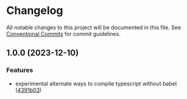 # Changelog

All notable changes to this project will be documented in this file.
See [Conventional Commits](https://conventionalcommits.org) for commit guidelines.

## 1.0.0 (2023-12-10)


### Features

* experimental alternate ways to compile typescript without babel ([4391b03](https://github.com/christophehurpeau/pob/commit/4391b03c89d94ca00d2a54a4662d09a4b25c860d))




